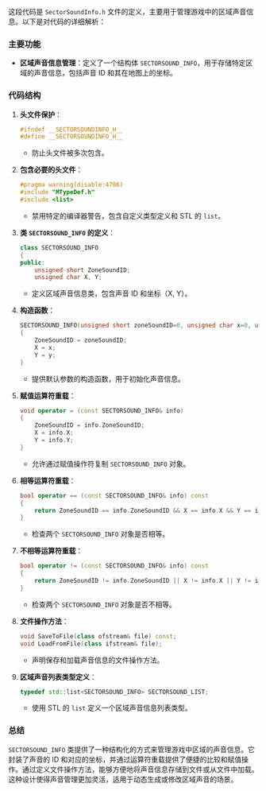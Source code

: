 这段代码是 `SectorSoundInfo.h` 文件的定义，主要用于管理游戏中的区域声音信息。以下是对代码的详细解析：

### 主要功能

- **区域声音信息管理**：定义了一个结构体 `SECTORSOUND_INFO`，用于存储特定区域的声音信息，包括声音 ID 和其在地图上的坐标。

### 代码结构

1. **头文件保护**：
   ```cpp
   #ifndef __SECTORSOUNDINFO_H__
   #define __SECTORSOUNDINFO_H__
   ```
   - 防止头文件被多次包含。

2. **包含必要的头文件**：
   ```cpp
   #pragma warning(disable:4786)
   #include "MTypeDef.h"
   #include <list>
   ```
   - 禁用特定的编译器警告，包含自定义类型定义和 STL 的 `list`。

3. **类 `SECTORSOUND_INFO` 的定义**：
   ```cpp
   class SECTORSOUND_INFO
   {
   public:
       unsigned short ZoneSoundID;
       unsigned char X, Y;
   ```
   - 定义区域声音信息类，包含声音 ID 和坐标（X, Y）。

4. **构造函数**：
   ```cpp
   SECTORSOUND_INFO(unsigned short zoneSoundID=0, unsigned char x=0, unsigned char y=0)
   {
       ZoneSoundID = zoneSoundID;
       X = x;
       Y = y;
   }
   ```
   - 提供默认参数的构造函数，用于初始化声音信息。

5. **赋值运算符重载**：
   ```cpp
   void operator = (const SECTORSOUND_INFO& info)
   {
       ZoneSoundID = info.ZoneSoundID;
       X = info.X;
       Y = info.Y;
   }
   ```
   - 允许通过赋值操作符复制 `SECTORSOUND_INFO` 对象。

6. **相等运算符重载**：
   ```cpp
   bool operator == (const SECTORSOUND_INFO& info) const
   {
       return ZoneSoundID == info.ZoneSoundID && X == info.X && Y == info.Y;
   }
   ```
   - 检查两个 `SECTORSOUND_INFO` 对象是否相等。

7. **不相等运算符重载**：
   ```cpp
   bool operator != (const SECTORSOUND_INFO& info) const
   {
       return ZoneSoundID != info.ZoneSoundID || X != info.X || Y != info.Y;
   }
   ```
   - 检查两个 `SECTORSOUND_INFO` 对象是否不相等。

8. **文件操作方法**：
   ```cpp
   void SaveToFile(class ofstream& file) const;
   void LoadFromFile(class ifstream& file);
   ```
   - 声明保存和加载声音信息的文件操作方法。

9. **区域声音列表类型定义**：
   ```cpp
   typedef std::list<SECTORSOUND_INFO> SECTORSOUND_LIST;
   ```
   - 使用 STL 的 `list` 定义一个区域声音信息列表类型。

### 总结

`SECTORSOUND_INFO` 类提供了一种结构化的方式来管理游戏中区域的声音信息。它封装了声音的 ID 和对应的坐标，并通过运算符重载提供了便捷的比较和赋值操作。通过定义文件操作方法，能够方便地将声音信息存储到文件或从文件中加载。这种设计使得声音管理更加灵活，适用于动态生成或修改区域声音的场景。